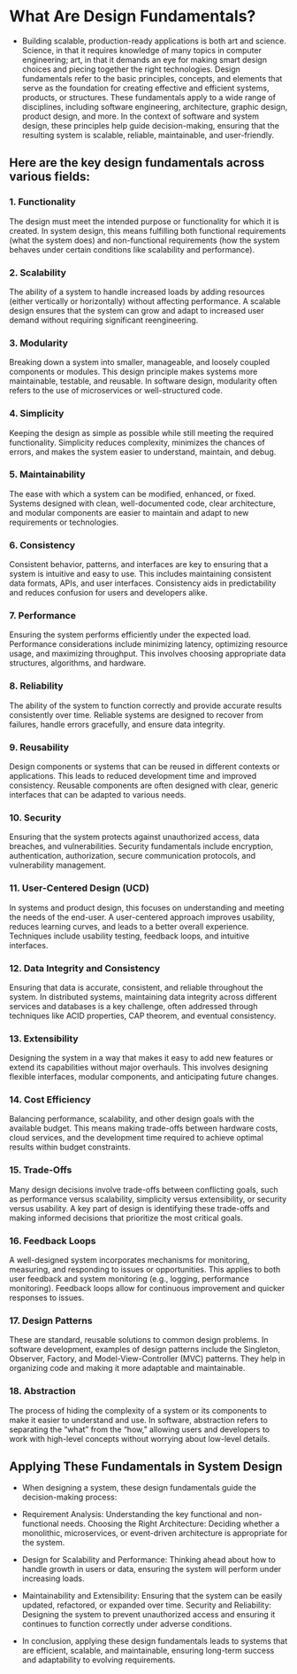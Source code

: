 # What Are Design Fundamentals?

- Building scalable, production-ready applications is both art and science. Science, in that it requires knowledge of many topics in computer engineering; art, in that it demands an eye for making smart design choices and piecing together the right technologies.
Design fundamentals refer to the basic principles, concepts, and elements that serve as the foundation for creating effective and efficient systems, products, or structures. These fundamentals apply to a wide range of disciplines, including software engineering, architecture, graphic design, product design, and more. In the context of software and system design, these principles help guide decision-making, ensuring that the resulting system is scalable, reliable, maintainable, and user-friendly.

## Here are the key design fundamentals across various fields:

 ### 1. Functionality
The design must meet the intended purpose or functionality for which it is created. In system design, this means fulfilling both functional requirements (what the system does) and non-functional requirements (how the system behaves under certain conditions like scalability and performance).
### 2. Scalability
The ability of a system to handle increased loads by adding resources (either vertically or horizontally) without affecting performance. A scalable design ensures that the system can grow and adapt to increased user demand without requiring significant reengineering.

### 3. Modularity
Breaking down a system into smaller, manageable, and loosely coupled components or modules. This design principle makes systems more maintainable, testable, and reusable. In software design, modularity often refers to the use of microservices or well-structured code.

### 4. Simplicity
Keeping the design as simple as possible while still meeting the required functionality. Simplicity reduces complexity, minimizes the chances of errors, and makes the system easier to understand, maintain, and debug.

### 5. Maintainability
The ease with which a system can be modified, enhanced, or fixed. Systems designed with clean, well-documented code, clear architecture, and modular components are easier to maintain and adapt to new requirements or technologies.

### 6. Consistency
Consistent behavior, patterns, and interfaces are key to ensuring that a system is intuitive and easy to use. This includes maintaining consistent data formats, APIs, and user interfaces. Consistency aids in predictability and reduces confusion for users and developers alike.

### 7. Performance
Ensuring the system performs efficiently under the expected load. Performance considerations include minimizing latency, optimizing resource usage, and maximizing throughput. This involves choosing appropriate data structures, algorithms, and hardware.

### 8. Reliability
The ability of the system to function correctly and provide accurate results consistently over time. Reliable systems are designed to recover from failures, handle errors gracefully, and ensure data integrity.

### 9. Reusability
Design components or systems that can be reused in different contexts or applications. This leads to reduced development time and improved consistency. Reusable components are often designed with clear, generic interfaces that can be adapted to various needs.

### 10. Security
Ensuring that the system protects against unauthorized access, data breaches, and vulnerabilities. Security fundamentals include encryption, authentication, authorization, secure communication protocols, and vulnerability management.

### 11. User-Centered Design (UCD)
In systems and product design, this focuses on understanding and meeting the needs of the end-user. A user-centered approach improves usability, reduces learning curves, and leads to a better overall experience. Techniques include usability testing, feedback loops, and intuitive interfaces.

### 12. Data Integrity and Consistency
Ensuring that data is accurate, consistent, and reliable throughout the system. In distributed systems, maintaining data integrity across different services and databases is a key challenge, often addressed through techniques like ACID properties, CAP theorem, and eventual consistency.

### 13. Extensibility
Designing the system in a way that makes it easy to add new features or extend its capabilities without major overhauls. This involves designing flexible interfaces, modular components, and anticipating future changes.

### 14. Cost Efficiency
Balancing performance, scalability, and other design goals with the available budget. This means making trade-offs between hardware costs, cloud services, and the development time required to achieve optimal results within budget constraints.

### 15. Trade-Offs
Many design decisions involve trade-offs between conflicting goals, such as performance versus scalability, simplicity versus extensibility, or security versus usability. A key part of design is identifying these trade-offs and making informed decisions that prioritize the most critical goals.

### 16. Feedback Loops
A well-designed system incorporates mechanisms for monitoring, measuring, and responding to issues or opportunities. This applies to both user feedback and system monitoring (e.g., logging, performance monitoring). Feedback loops allow for continuous improvement and quicker responses to issues.

### 17. Design Patterns
These are standard, reusable solutions to common design problems. In software development, examples of design patterns include the Singleton, Observer, Factory, and Model-View-Controller (MVC) patterns. They help in organizing code and making it more adaptable and maintainable.

### 18. Abstraction
The process of hiding the complexity of a system or its components to make it easier to understand and use. In software, abstraction refers to separating the “what” from the “how,” allowing users and developers to work with high-level concepts without worrying about low-level details.
## Applying These Fundamentals in System Design
- When designing a system, these design fundamentals guide the decision-making process:

- Requirement Analysis: Understanding the key functional and non-functional needs.
Choosing the Right Architecture: Deciding whether a monolithic, microservices, or event-driven architecture is appropriate for the system.
- Design for Scalability and Performance: Thinking ahead about how to handle growth in users or data, ensuring the system will perform under increasing loads.
- Maintainability and Extensibility: Ensuring that the system can be easily updated, refactored, or expanded over time.
Security and Reliability: Designing the system to prevent unauthorized access and ensuring it continues to function correctly under adverse conditions.
- In conclusion, applying these design fundamentals leads to systems that are efficient, scalable, and maintainable, ensuring long-term success and adaptability to evolving requirements.